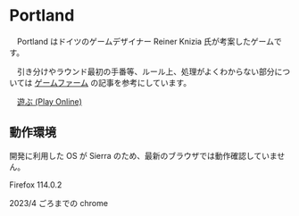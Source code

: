 # Portland
　Portland はドイツのゲームデザイナー Reiner Knizia 氏が考案したゲームです。

　引き分けやラウンド最初の手番等、ルール上、処理がよくわからない部分については [ゲームファーム](https://gamefarm.jp/rule/portland.html) の記事を参考にしています。

　[遊ぶ (Play Online)](https://hoeg1.github.io/portland/)

## 動作環境
開発に利用した OS が Sierra のため、最新のブラウザでは動作確認していません。

Firefox 114.0.2

2023/4 ごろまでの chrome


